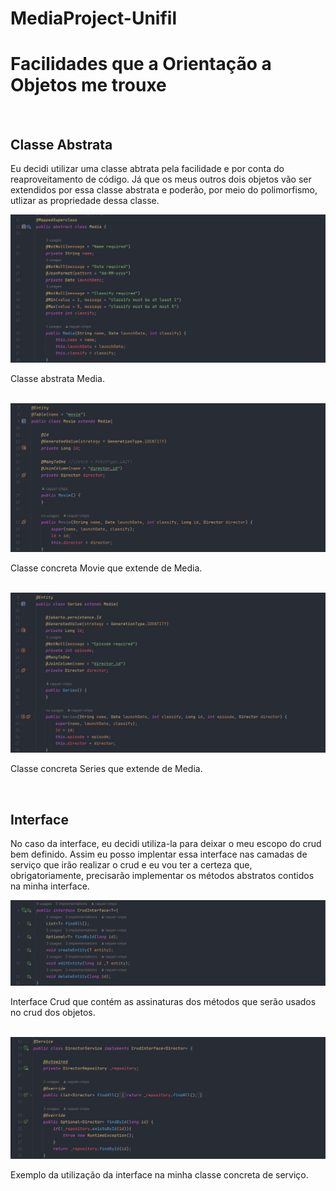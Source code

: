 # MediaProject-Unifil
# Facilidades que a Orientação a Objetos me trouxe
<br>

## Classe Abstrata
<p>Eu decidi utilizar uma classe abtrata pela facilidade e por conta do reaproveitamento de código. Já que os meus outros dois objetos vão ser extendidos por essa classe abstrata e poderão, por meio do polimorfismo, utlizar as propriedade dessa classe.</p>
<img src="https://github.com/raquel-cmps/MediaProject-Unifil/blob/main/images/abstractClass.jpg">
<p>Classe abstrata Media.</p>

<br>
<img src="https://github.com/raquel-cmps/MediaProject-Unifil/blob/main/images/movieClass.jpg">
<p>Classe concreta Movie que extende de Media.</p>

<br>
<img src="https://github.com/raquel-cmps/MediaProject-Unifil/blob/main/images/seriesClass.jpg">
<p>Classe concreta Series que extende de Media.</p>
<br>

## Interface
<p>No caso da interface, eu decidi utiliza-la para deixar o meu escopo do crud bem definido. Assim eu posso implentar essa interface nas camadas de serviço que irão realizar o crud e eu vou ter a certeza que, obrigatoriamente, precisarão implementar os métodos abstratos contidos na minha interface.</p>
<img src="https://github.com/raquel-cmps/MediaProject-Unifil/blob/main/images/interface.jpg">
<p>Interface Crud que contém as assinaturas dos métodos que serão usados no crud dos objetos.</p>

<br>
<img src="https://github.com/raquel-cmps/MediaProject-Unifil/blob/main/images/implementsInterface.jpg">
<p>Exemplo da utilização da interface na minha classe concreta de serviço.</p>
